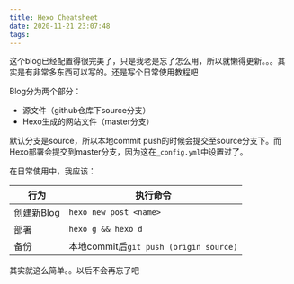 ```yaml
---
title: Hexo Cheatsheet
date: 2020-11-21 23:07:48
tags:
---
```


这个blog已经配置得很完美了，只是我老是忘了怎么用，所以就懒得更新。。。其实是有非常多东西可以写的。还是写个日常使用教程吧

<!-- more -->

Blog分为两个部分：

+ 源文件（github仓库下source分支）
+ Hexo生成的网站文件（master分支）

默认分支是source，所以本地commit push的时候会提交至source分支下。而Hexo部署会提交到master分支，因为这在`_config.yml`中设置过了。

在日常使用中，我应该：

行为|执行命令
---|---
创建新Blog|`hexo new post <name>`
部署|`hexo g && hexo d`
备份|本地commit后`git push (origin source)`

其实就这么简单。。以后不会再忘了吧